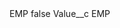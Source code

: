 <?xml version="1.0" encoding="UTF-8"?>
<CustomMetadata xmlns="http://soap.sforce.com/2006/04/metadata" xmlns:xsi="http://www.w3.org/2001/XMLSchema-instance" xmlns:xsd="http://www.w3.org/2001/XMLSchema">
    <label>EMP</label>
    <protected>false</protected>
    <values>
        <field>Value__c</field>
        <value xsi:type="xsd:string">EMP</value>
    </values>
</CustomMetadata>
